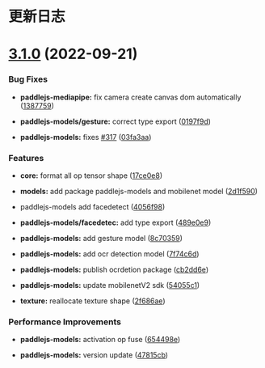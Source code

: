 # 更新日志

# [3.1.0](https://github.com/DataVizU/Paddle.js/compare/v2.1.0...v3.1.0) (2022-09-21)

### Bug Fixes

* **paddlejs-mediapipe:** fix camera create canvas dom automatically ([1387759](https://github.com/DataVizU/Paddle.js/commit/1387759fe9c5b641d9aa95cbd94088f6c045f33a))

* **paddlejs-models/gesture:** correct type export ([0197f9d](https://github.com/DataVizU/Paddle.js/commit/0197f9d73ea008bd512159b35754f81bc7a807c0))

* **paddlejs-models:** fixes [#317](https://github.com/DataVizU/Paddle.js/issues/317) ([03fa3aa](https://github.com/DataVizU/Paddle.js/commit/03fa3aad4138cf84163b7b55c488bb60f5ba2819))

### Features

* **core:** format all op tensor shape ([17ce0e8](https://github.com/DataVizU/Paddle.js/commit/17ce0e89210fe8a09b08d152e7acefa10c3b0c59))

* **models:** add package paddlejs-models and mobilenet model ([2d1f590](https://github.com/DataVizU/Paddle.js/commit/2d1f590c38207e19d1cb5045714e3acaf991add1))

* paddlejs-models add facedetect ([4056f98](https://github.com/DataVizU/Paddle.js/commit/4056f9833d92fbc74b180068b3ca84753698de08))

* **paddlejs-models/facedetec:** add type export ([489e0e9](https://github.com/DataVizU/Paddle.js/commit/489e0e9b7185905b1bd8a5aacb6494bd9733b54b))

* **paddlejs-models:** add gesture model ([8c70359](https://github.com/DataVizU/Paddle.js/commit/8c703596c7c9d78158789f92fab655be0e39bac4))

* **paddlejs-models:** add ocr detection model ([7f74c6d](https://github.com/DataVizU/Paddle.js/commit/7f74c6d2b7edc2f0e6aef7ce6ffe48b3462ecbd8))

* **paddlejs-models:** publish ocrdetion package ([cb2dd6e](https://github.com/DataVizU/Paddle.js/commit/cb2dd6e2911810222657dc94f7f9a80e52794c5e))

* **paddlejs-models:** update mobilenetV2 sdk ([54055c1](https://github.com/DataVizU/Paddle.js/commit/54055c1304b4669571c07df35886fbe9004cffb3))

* **texture:** reallocate texture shape ([2f686ae](https://github.com/DataVizU/Paddle.js/commit/2f686ae8ce17e77e44f68ab5ef621e12de7daedb))

### Performance Improvements

* **paddlejs-models:** activation op fuse ([654498e](https://github.com/DataVizU/Paddle.js/commit/654498e557b0903ad5af6adf020543c30c13a976))

* **paddlejs-models:** version update ([47815cb](https://github.com/DataVizU/Paddle.js/commit/47815cb877e2af1fef9d5c356bdebaec87404d00))


